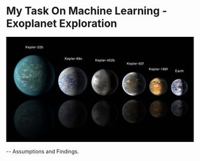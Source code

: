 # My Task On Machine Learning  - Exoplanet Exploration

![exoplanets.jpg](Images/exoplanets.jpg)

-- Assumptions and Findings.